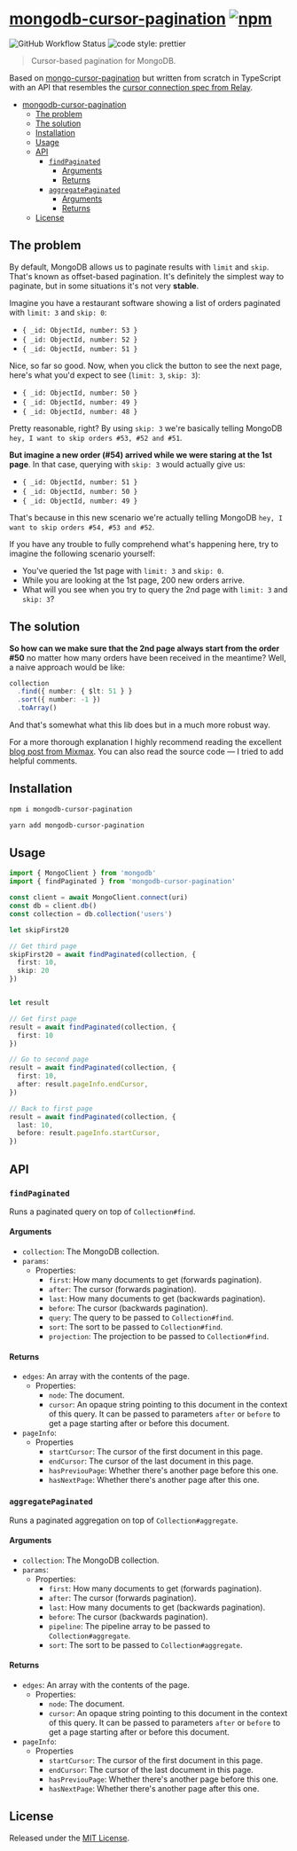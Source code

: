 # [mongodb-cursor-pagination](<https://github.com/murshidazher/mongo-cursor-pagination>) [![npm](https://img.shields.io/npm/v/mongo-cursor-pagination.svg?label=&color=0080FF)](https://github.com/murshidazher/mongo-cursor-pagination/releases/latest)

![GitHub Workflow Status](https://img.shields.io/github/actions/workflow/status/murshidazher/mongo-cursor-pagination/release.yml?branch=master&style=flat-square)
![code style: prettier](https://img.shields.io/badge/code_style-prettier-ff69b4.svg?style=flat-square)

> Cursor-based pagination for MongoDB.

Based on [mongo-cursor-pagination](https://github.com/mixmaxhq/mongo-cursor-pagination) but written from scratch in TypeScript with an API that resembles the [cursor connection spec from Relay](https://facebook.github.io/relay/graphql/connections.htm).

<!-- toc -->

- [mongodb-cursor-pagination ](#mongodb-cursor-pagination-)
  - [The problem](#the-problem)
  - [The solution](#the-solution)
  - [Installation](#installation)
  - [Usage](#usage)
  - [API](#api)
    - [`findPaginated`](#findpaginated)
      - [Arguments](#arguments)
      - [Returns](#returns)
    - [`aggregatePaginated`](#aggregatepaginated)
      - [Arguments](#arguments-1)
      - [Returns](#returns-1)
  - [License](#license)

<!-- tocstop -->

## The problem

By default, MongoDB allows us to paginate results with `limit` and `skip`. That's known as offset-based pagination. It's definitely the simplest way to paginate, but in some situations it's not very **stable**.

Imagine you have a restaurant software showing a list of orders paginated with `limit: 3` and `skip: 0`:

- `{ _id: ObjectId, number: 53 }`
- `{ _id: ObjectId, number: 52 }`
- `{ _id: ObjectId, number: 51 }`

Nice, so far so good. Now, when you click the button to see the next page, here's what you'd expect to see (`limit: 3`, `skip: 3`):

- `{ _id: ObjectId, number: 50 }`
- `{ _id: ObjectId, number: 49 }`
- `{ _id: ObjectId, number: 48 }`

Pretty reasonable, right? By using `skip: 3` we're basically telling MongoDB `hey, I want to skip orders #53, #52 and #51`.

**But imagine a new order (#54) arrived while we were staring at the 1st page**. In that case, querying with `skip: 3` would actually give us:

- `{ _id: ObjectId, number: 51 }`
- `{ _id: ObjectId, number: 50 }`
- `{ _id: ObjectId, number: 49 }`

That's because in this new scenario we're actually telling MongoDB `hey, I want to skip orders #54, #53 and #52`.

If you have any trouble to fully comprehend what's happening here, try to imagine the following scenario yourself:

- You've queried the 1st page with `limit: 3` and `skip: 0`.
- While you are looking at the 1st page, 200 new orders arrive.
- What will you see when you try to query the 2nd page with `limit: 3` and `skip: 3`?

## The solution

**So how can we make sure that the 2nd page always start from the order #50** no matter how many orders have been received in the meantime? Well, a naive approach would be like:

```ts
collection
  .find({ number: { $lt: 51 } }
  .sort({ number: -1 })
  .toArray()
```

And that's somewhat what this lib does but in a much more robust way.

For a more thorough explanation I highly recommend reading the excellent [blog post from Mixmax](https://engineering.mixmax.com/blog/api-paging-built-the-right-way). You can also read the source code — I tried to add helpful comments.

## Installation

```sh
npm i mongodb-cursor-pagination
```

```sh
yarn add mongodb-cursor-pagination
```

## Usage

```ts
import { MongoClient } from 'mongodb'
import { findPaginated } from 'mongodb-cursor-pagination'

const client = await MongoClient.connect(uri)
const db = client.db()
const collection = db.collection('users')

let skipFirst20

// Get third page
skipFirst20 = await findPaginated(collection, {
  first: 10,
  skip: 20
})


let result

// Get first page
result = await findPaginated(collection, {
  first: 10
})

// Go to second page
result = await findPaginated(collection, {
  first: 10,
  after: result.pageInfo.endCursor,
})

// Back to first page
result = await findPaginated(collection, {
  last: 10,
  before: result.pageInfo.startCursor,
})
```

## API

### `findPaginated`

Runs a paginated query on top of `Collection#find`.

#### Arguments

- `collection`: The MongoDB collection.
- `params`:
  - Properties:
    - `first`: How many documents to get (forwards pagination).
    - `after`: The cursor (forwards pagination).
    - `last`: How many documents to get (backwards pagination).
    - `before`: The cursor (backwards pagination).
    - `query`: The query to be passed to `Collection#find`.
    - `sort`: The sort to be passed to `Collection#find`.
    - `projection`: The projection to be passed to `Collection#find`.

#### Returns

- `edges`: An array with the contents of the page.
  - Properties:
    - `node`: The document.
    - `cursor`: An opaque string pointing to this document in the context of this query. It can be passed to parameters `after` or `before` to get a page starting after or before this document.
- `pageInfo`:
  - Properties
    - `startCursor`: The cursor of the first document in this page.
    - `endCursor`: The cursor of the last document in this page.
    - `hasPreviouPage`: Whether there's another page before this one.
    - `hasNextPage`: Whether there's another page after this one.

### `aggregatePaginated`

Runs a paginated aggregation on top of `Collection#aggregate`.

#### Arguments

- `collection`: The MongoDB collection.
- `params`:
  - Properties:
    - `first`: How many documents to get (forwards pagination).
    - `after`: The cursor (forwards pagination).
    - `last`: How many documents to get (backwards pagination).
    - `before`: The cursor (backwards pagination).
    - `pipeline`: The pipeline array to be passed to `Collection#aggregate`.
    - `sort`: The sort to be passed to `Collection#aggregate`.

#### Returns

- `edges`: An array with the contents of the page.
  - Properties:
    - `node`: The document.
    - `cursor`: An opaque string pointing to this document in the context of this query. It can be passed to parameters `after` or `before` to get a page starting after or before this document.
- `pageInfo`:
  - Properties
    - `startCursor`: The cursor of the first document in this page.
    - `endCursor`: The cursor of the last document in this page.
    - `hasPreviouPage`: Whether there's another page before this one.
    - `hasNextPage`: Whether there's another page after this one.

## License

Released under the [MIT License](./LICENSE.md).
